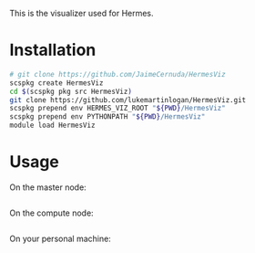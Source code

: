 
This is the visualizer used for Hermes.

# Installation
```bash
# git clone https://github.com/JaimeCernuda/HermesViz
scspkg create HermesViz
cd $(scspkg pkg src HermesViz)
git clone https://github.com/lukemartinlogan/HermesViz.git
scspkg prepend env HERMES_VIZ_ROOT "${PWD}/HermesViz"
scspkg prepend env PYTHONPATH "${PWD}/HermesViz"
module load HermesViz
```

# Usage

On the master node:
```

```

On the compute node:
```
```

On your personal machine:
```
```
